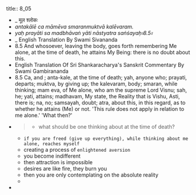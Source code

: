 title:: 8_05

- _ मूल श्लोकः
- _antakālē ca māmēva smaranmuktvā kalēvaram._
- _yaḥ prayāti sa madbhāvaṅ yāti nāstyatra saṅśayaḥ৷৷8.5৷৷_
- _ English Translation By Swami Sivananda
- 8.5 And whosoever, leaving the body, goes forth remembering Me alone, at the time of death, he attains My Being: there is no doubt about this.
- English Translation Of Sri Shankaracharya's Sanskrit Commentary By Swami Gambirananda
- 8.5 Ca, and ; anta-kale, at the time of death; yah, anyone who; prayati, departs; muktva, by giving up; the kalevaram, body; smaran, while thinking; mam eva, of Me alone, who am the supreme Lord Visnu; sah, he; yati, attains; madhavam, My state, the Reality that is Vishu, Asti, there is; na, no; samsayah, doubt; atra, about this, in this regard, as to whether he attains (Me) or not. 'This rule does not apply in relation to me alone.' 'What then?'
- > * what should be one thinking about at the time of death?
  * `if you are freed (give up everything), while thinking about me alone, reaches myself`
  * creating a process of `enlightened aversion`
  * you become indifferent
  * then attraction is impossible
  * desires are like fire, they burn you
  * then you are only contemplating on the absolute reality
  *
-
